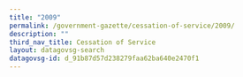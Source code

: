 ```yaml
---
title: "2009"
permalink: /government-gazette/cessation-of-service/2009/
description: ""
third_nav_title: Cessation of Service
layout: datagovsg-search
datagovsg-id: d_91b87d57d238279faa62ba640e2470f1
---
```

